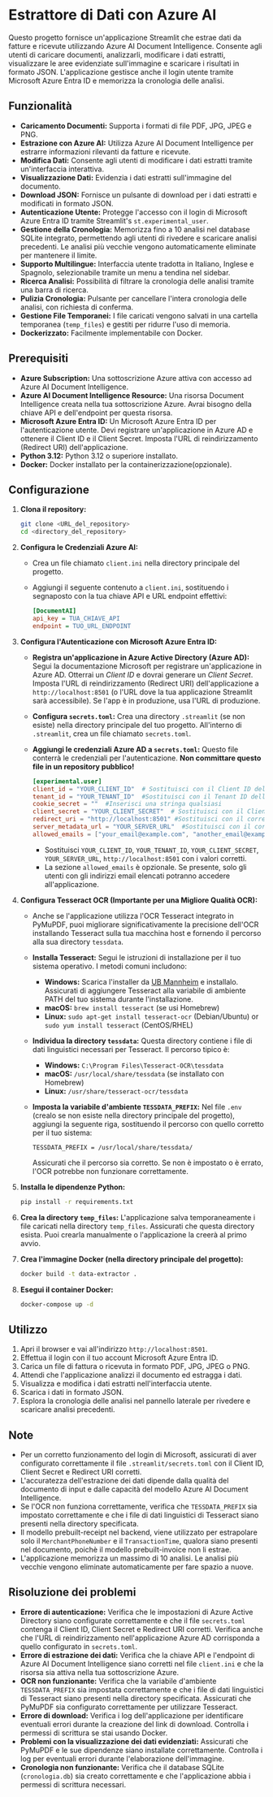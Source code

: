 # Estrattore di Dati con Azure AI

Questo progetto fornisce un'applicazione Streamlit che estrae dati da fatture e ricevute utilizzando Azure AI Document Intelligence. Consente agli utenti di caricare documenti, analizzarli, modificare i dati estratti, visualizzare le aree evidenziate sull'immagine e scaricare i risultati in formato JSON. L'applicazione gestisce anche il login utente tramite Microsoft Azure Entra ID e memorizza la cronologia delle analisi.

## Funzionalità

*   **Caricamento Documenti:** Supporta i formati di file PDF, JPG, JPEG e PNG.
*   **Estrazione con Azure AI:** Utilizza Azure AI Document Intelligence per estrarre informazioni rilevanti da fatture e ricevute.
*   **Modifica Dati:** Consente agli utenti di modificare i dati estratti tramite un'interfaccia interattiva.
*   **Visualizzazione Dati:** Evidenzia i dati estratti sull'immagine del documento.
*   **Download JSON:** Fornisce un pulsante di download per i dati estratti e modificati in formato JSON.
*   **Autenticazione Utente:** Protegge l'accesso con il login di Microsoft Azure Entra ID tramite Streamlit's `st.experimental_user`.
*   **Gestione della Cronologia:** Memorizza fino a 10 analisi nel database SQLite integrato, permettendo agli utenti di rivedere e scaricare analisi precedenti. Le analisi più vecchie vengono automaticamente eliminate per mantenere il limite.
*   **Supporto Multilingue:** Interfaccia utente tradotta in Italiano, Inglese e Spagnolo, selezionabile tramite un menu a tendina nel sidebar.
*   **Ricerca Analisi:** Possibilità di filtrare la cronologia delle analisi tramite una barra di ricerca.
*   **Pulizia Cronologia:** Pulsante per cancellare l'intera cronologia delle analisi, con richiesta di conferma.
*   **Gestione File Temporanei:** I file caricati vengono salvati in una cartella temporanea (`temp_files`) e gestiti per ridurre l'uso di memoria.
*   **Dockerizzato:** Facilmente implementabile con Docker.

## Prerequisiti

*   **Azure Subscription:** Una sottoscrizione Azure attiva con accesso ad Azure AI Document Intelligence.
*   **Azure AI Document Intelligence Resource:** Una risorsa Document Intelligence creata nella tua sottoscrizione Azure. Avrai bisogno della chiave API e dell'endpoint per questa risorsa.
*   **Microsoft Azure Entra ID:** Un Microsoft Azure Entra ID per l'autenticazione utente. Devi registrare un'applicazione in Azure AD e ottenere il Client ID e il Client Secret. Imposta l'URL di reindirizzamento (Redirect URI) dell'applicazione.
*   **Python 3.12:** Python 3.12 o superiore installato.
*   **Docker:** Docker installato per la containerizzazione(opzionale).

## Configurazione

1.  **Clona il repository:**

    ```bash
    git clone <URL_del_repository>
    cd <directory_del_repository>
    ```

2.  **Configura le Credenziali Azure AI:**

    *   Crea un file chiamato `client.ini` nella directory principale del progetto.
    *   Aggiungi il seguente contenuto a `client.ini`, sostituendo i segnaposto con la tua chiave API e URL endpoint effettivi:

        ```ini
        [DocumentAI]
        api_key = TUA_CHIAVE_API
        endpoint = TUO_URL_ENDPOINT
        ```

3.  **Configura l'Autenticazione con Microsoft Azure Entra ID:**

    *   **Registra un'applicazione in Azure Active Directory (Azure AD):** Segui la documentazione Microsoft per registrare un'applicazione in Azure AD. Otterrai un *Client ID* e dovrai generare un *Client Secret*. Imposta l'URL di reindirizzamento (Redirect URI) dell'applicazione a `http://localhost:8501` (o l'URL dove la tua applicazione Streamlit sarà accessibile).  Se l'app è in produzione, usa l'URL di produzione.

    *   **Configura `secrets.toml`:** Crea una directory `.streamlit` (se non esiste) nella directory principale del tuo progetto. All'interno di `.streamlit`, crea un file chiamato `secrets.toml`.

    *   **Aggiungi le credenziali Azure AD a `secrets.toml`:**  Questo file conterrà le credenziali per l'autenticazione.  **Non committare questo file in un repository pubblico!**

        ```toml
        [experimental.user]
        client_id = "YOUR_CLIENT_ID"  # Sostituisci con il Client ID della tua app Azure AD
        tenant_id = "YOUR_TENANT_ID"  #Sostituisci con il Tenant ID della tua app Azure AD
        cookie_secret = ""  #Inserisci una stringa qualsiasi
        client_secret = "YOUR_CLIENT_SECRET"  # Sostituisci con il Client Secret generato
        redirect_uri = "http://localhost:8501" #Sostituisci con il corretto redirect URI
        server_metadata_url = "YOUR_SERVER_URL"  #Sostituisci con il corretto URL del server metadata Microsoft   #Es.   https://login.microsoftonline.com/YOUR_TENANT_ID/v2.0/.well-known/openid-configuration
        allowed_emails = ["your_email@example.com", "another_email@example.com"] # opzionale: lista di email autorizzate
        ```

        *   Sostituisci `YOUR_CLIENT_ID`, `YOUR_TENANT_ID`, `YOUR_CLIENT_SECRET`, `YOUR_SERVER_URL`, `http://localhost:8501` con i valori corretti.
        *   La sezione `allowed_emails` è opzionale. Se presente, solo gli utenti con gli indirizzi email elencati potranno accedere all'applicazione.

4.  **Configura Tesseract OCR (Importante per una Migliore Qualità OCR):**

    *   Anche se l'applicazione utilizza l'OCR Tesseract integrato in PyMuPDF, puoi migliorare significativamente la precisione dell'OCR installando Tesseract sulla tua macchina host e fornendo il percorso alla sua directory `tessdata`.

    *   **Installa Tesseract:** Segui le istruzioni di installazione per il tuo sistema operativo. I metodi comuni includono:

        *   **Windows:** Scarica l'installer da [UB Mannheim](https://github.com/UB-Mannheim/tesseract/wiki) e installalo. Assicurati di aggiungere Tesseract alla variabile di ambiente PATH del tuo sistema durante l'installazione.
        *   **macOS:** `brew install tesseract` (se usi Homebrew)
        *   **Linux:** `sudo apt-get install tesseract-ocr` (Debian/Ubuntu) or `sudo yum install tesseract` (CentOS/RHEL)

    *   **Individua la directory `tessdata`:** Questa directory contiene i file di dati linguistici necessari per Tesseract. Il percorso tipico è:

        *   **Windows:** `C:\Program Files\Tesseract-OCR\tessdata`
        *   **macOS:** `/usr/local/share/tessdata` (se installato con Homebrew)
        *   **Linux:** `/usr/share/tesseract-ocr/tessdata`

    *   **Imposta la variabile d'ambiente `TESSDATA_PREFIX`:** Nel file `.env` (crealo se non esiste nella directory principale del progetto), aggiungi la seguente riga, sostituendo il percorso con quello corretto per il tuo sistema:

        ```
        TESSDATA_PREFIX = /usr/local/share/tessdata/
        ```

        Assicurati che il percorso sia corretto. Se non è impostato o è errato, l'OCR potrebbe non funzionare correttamente.

5.  **Installa le dipendenze Python:**

    ```bash
    pip install -r requirements.txt
    ```

6. **Crea la directory `temp_files`:**
    L'applicazione salva temporaneamente i file caricati nella directory `temp_files`. Assicurati che questa directory esista. Puoi crearla manualmente o l'applicazione la creerà al primo avvio.

7.  **Crea l'immagine Docker (nella directory principale del progetto):**

    ```bash
    docker build -t data-extractor .
    ```

8.  **Esegui il container Docker:**

    ```bash
    docker-compose up -d
    ```

## Utilizzo

1.  Apri il browser e vai all'indirizzo `http://localhost:8501`.
2.  Effettua il login con il tuo account Microsoft Azure Entra ID.
3.  Carica un file di fattura o ricevuta in formato PDF, JPG, JPEG o PNG.
4.  Attendi che l'applicazione analizzi il documento ed estragga i dati.
5.  Visualizza e modifica i dati estratti nell'interfaccia utente.
6.  Scarica i dati in formato JSON.
7.  Esplora la cronologia delle analisi nel pannello laterale per rivedere e scaricare analisi precedenti.

## Note

*   Per un corretto funzionamento del login di Microsoft, assicurati di aver configurato correttamente il file `.streamlit/secrets.toml` con il Client ID, Client Secret e Redirect URI corretti.
*   L'accuratezza dell'estrazione dei dati dipende dalla qualità del documento di input e dalle capacità del modello Azure AI Document Intelligence.
*   Se l'OCR non funziona correttamente, verifica che `TESSDATA_PREFIX` sia impostato correttamente e che i file di dati linguistici di Tesseract siano presenti nella directory specificata.
* Il modello prebuilt-receipt nel backend, viene utilizzato per estrapolare solo il `MerchantPhoneNumber` e il `TransactionTime`, qualora siano presenti nel documento, poichè il modello prebuilt-invoice non li estrae.
*   L'applicazione memorizza un massimo di 10 analisi. Le analisi più vecchie vengono eliminate automaticamente per fare spazio a nuove.

## Risoluzione dei problemi

*   **Errore di autenticazione:** Verifica che le impostazioni di Azure Active Directory siano configurate correttamente e che il file `secrets.toml` contenga il Client ID, Client Secret e Redirect URI corretti. Verifica anche che l'URL di reindirizzamento nell'applicazione Azure AD corrisponda a quello configurato in `secrets.toml`.
*   **Errore di estrazione dei dati:** Verifica che la chiave API e l'endpoint di Azure AI Document Intelligence siano corretti nel file `client.ini` e che la risorsa sia attiva nella tua sottoscrizione Azure.
*   **OCR non funzionante:** Verifica che la variabile d'ambiente `TESSDATA_PREFIX` sia impostata correttamente e che i file di dati linguistici di Tesseract siano presenti nella directory specificata.  Assicurati che PyMuPDF sia configurato correttamente per utilizzare Tesseract.
*   **Errore di download:** Verifica i log dell'applicazione per identificare eventuali errori durante la creazione del link di download. Controlla i permessi di scrittura se stai usando Docker.
*   **Problemi con la visualizzazione dei dati evidenziati:** Assicurati che PyMuPDF e le sue dipendenze siano installate correttamente. Controlla i log per eventuali errori durante l'elaborazione dell'immagine.
* **Cronologia non funzionante:** Verifica che il database SQLite (`cronologia.db`) sia creato correttamente e che l'applicazione abbia i permessi di scrittura necessari.